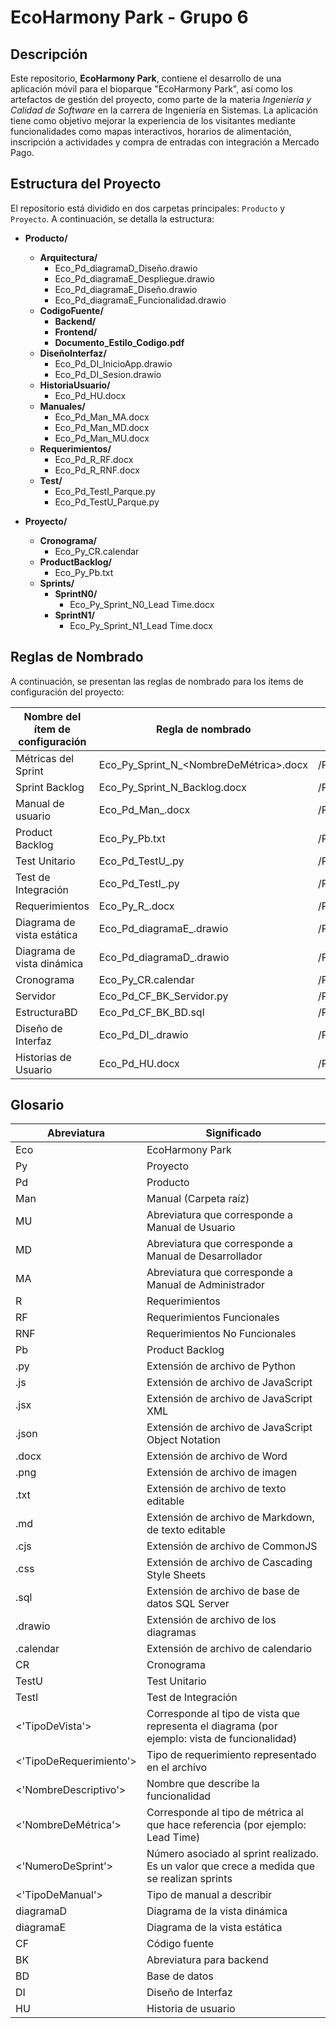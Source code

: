 # EcoHarmony Park - Grupo 6
## Descripción

Este repositorio, **EcoHarmony Park**, contiene el desarrollo de una aplicación móvil para el bioparque "EcoHarmony Park", así como los artefactos de gestión del proyecto, como parte de la materia *Ingeniería y Calidad de Software* en la carrera de Ingeniería en Sistemas. La aplicación tiene como objetivo mejorar la experiencia de los visitantes mediante funcionalidades como mapas interactivos, horarios de alimentación, inscripción a actividades y compra de entradas con integración a Mercado Pago.

## Estructura del Proyecto

El repositorio está dividido en dos carpetas principales: `Producto` y `Proyecto`. A continuación, se detalla la estructura:

- **Producto/**  
  - **Arquitectura/**  
    - Eco_Pd_diagramaD_Diseño.drawio  
    - Eco_Pd_diagramaE_Despliegue.drawio  
    - Eco_Pd_diagramaE_Diseño.drawio  
    - Eco_Pd_diagramaE_Funcionalidad.drawio  
  - **CodigoFuente/**  
    - **Backend/**  
    - **Frontend/**
    - **Documento_Estilo_Codigo.pdf**  
  - **DiseñoInterfaz/**  
    - Eco_Pd_DI_InicioApp.drawio  
    - Eco_Pd_DI_Sesion.drawio  
  - **HistoriaUsuario/**  
    - Eco_Pd_HU.docx  
  - **Manuales/**  
    - Eco_Pd_Man_MA.docx  
    - Eco_Pd_Man_MD.docx  
    - Eco_Pd_Man_MU.docx  
  - **Requerimientos/**  
    - Eco_Pd_R_RF.docx  
    - Eco_Pd_R_RNF.docx  
  - **Test/**  
    - Eco_Pd_TestI_Parque.py  
    - Eco_Pd_TestU_Parque.py  

- **Proyecto/**  
  - **Cronograma/**  
    - Eco_Py_CR.calendar  
  - **ProductBacklog/**  
    - Eco_Py_Pb.txt  
  - **Sprints/**  
    - **SprintN0/**  
      - Eco_Py_Sprint_N0_Lead Time.docx  
    - **SprintN1/**  
      - Eco_Py_Sprint_N1_Lead Time.docx  

## Reglas de Nombrado

A continuación, se presentan las reglas de nombrado para los ítems de configuración del proyecto:

| **Nombre del ítem de configuración** | **Regla de nombrado**                              | **Ubicación**                     |
|--------------------------------------|---------------------------------------------------|-----------------------------------|
| Métricas del Sprint                 | Eco_Py_Sprint_N<NumeroDeSprint>_<NombreDeMétrica>.docx | /Proyecto/Sprint/Sprint_N#/       |
| Sprint Backlog                      | Eco_Py_Sprint_N<NumeroDeSprint>_Backlog.docx     | /Proyecto/Sprint/Sprint_N#/       |
| Manual de usuario                   | Eco_Pd_Man_<TipoDeManual>.docx                  | /Producto/Manuales                |
| Product Backlog                     | Eco_Py_Pb.txt                                   | /Proyecto/ProductBacklog          |
| Test Unitario                       | Eco_Pd_TestU_<NombreDescriptivo>.py             | /Producto/Test                    |
| Test de Integración                 | Eco_Pd_TestI_<NombreDescriptivo>.py             | /Producto/Test                    |
| Requerimientos                      | Eco_Py_R_<TipoDeRequerimiento>.docx            | /Producto/Requerimientos          |
| Diagrama de vista estática          | Eco_Pd_diagramaE_<TipoDeVista>.drawio           | /Producto/Arquitectura            |
| Diagrama de vista dinámica          | Eco_Pd_diagramaD_<TipoDeVista>.drawio           | /Producto/Arquitectura            |
| Cronograma                          | Eco_Py_CR.calendar                              | /Proyecto/Cronograma              |
| Servidor                            | Eco_Pd_CF_BK_Servidor.py                        | /Producto/CodigoFuente/Backend    |
| EstructuraBD                        | Eco_Pd_CF_BK_BD.sql                             | /Producto/CodigoFuente/Backend    |
| Diseño de Interfaz                  | Eco_Pd_DI_<NombreDescriptivo>.drawio            | /Producto/DiseñoInterfaz          |
| Historias de Usuario                | Eco_Pd_HU.docx                                  | /Producto/HistoriaUsuario         |

## Glosario

| **Abreviatura**         | **Significado**                                      |
|-------------------------|------------------------------------------------------|
| Eco                     | EcoHarmony Park                                      |
| Py                      | Proyecto                                             |
| Pd                      | Producto                                             |
| Man                     | Manual (Carpeta raíz)                                |
| MU                      | Abreviatura que corresponde a Manual de Usuario      |
| MD                      | Abreviatura que corresponde a Manual de Desarrollador|
| MA                      | Abreviatura que corresponde a Manual de Administrador|
| R                       | Requerimientos                                       |
| RF                      | Requerimientos Funcionales                           |
| RNF                     | Requerimientos No Funcionales                        |
| Pb                      | Product Backlog                                      |
| .py                     | Extensión de archivo de Python                       |
| .js                     | Extensión de archivo de JavaScript                   |
| .jsx                    | Extensión de archivo de JavaScript XML               |
| .json                   | Extensión de archivo de JavaScript Object Notation   |
| .docx                   | Extensión de archivo de Word                         |
| .png                    | Extensión de archivo de imagen                       |
| .txt                    | Extensión de archivo de texto editable               |
| .md                     | Extensión de archivo de Markdown, de texto editable  |
| .cjs                    | Extensión de archivo de CommonJS                     |
| .css                    | Extensión de archivo de Cascading Style Sheets       |
| .sql                    | Extensión de archivo de base de datos SQL Server     |
| .drawio                 | Extensión de archivo de los diagramas                |
| .calendar               | Extensión de archivo de calendario                   |
| CR                      | Cronograma                                           |
| TestU                   | Test Unitario                                        |
| TestI                   | Test de Integración                                  |
| <'TipoDeVista'>           | Corresponde al tipo de vista que representa el diagrama (por ejemplo: vista de funcionalidad) |
| <'TipoDeRequerimiento'>   | Tipo de requerimiento representado en el archivo     |
| <'NombreDescriptivo'>     | Nombre que describe la funcionalidad                 |
| <'NombreDeMétrica'>       | Corresponde al tipo de métrica al que hace referencia (por ejemplo: Lead Time) |
| <'NumeroDeSprint'>        | Número asociado al sprint realizado. Es un valor que crece a medida que se realizan sprints |
| <'TipoDeManual'>        | Tipo de manual a describir                           |
| diagramaD               | Diagrama de la vista dinámica                        |
| diagramaE               | Diagrama de la vista estática                        |
| CF                      | Código fuente                                        |
| BK                      | Abreviatura para backend                             |
| BD                      | Base de datos                                        |
| DI                      | Diseño de Interfaz                                   |
| HU                      | Historia de usuario                                  |
